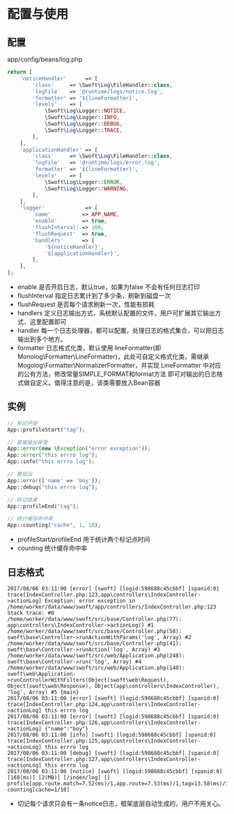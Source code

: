 # 配置与使用

## 配置
app/config/beans/log.php

```php
return [
    'noticeHandler'      => [
        'class'     => \Swoft\Log\FileHandler::class,
        'logFile'   => '@runtime/logs/notice.log',
        'formatter' => '${lineFormatter}',
        'levels'    => [
            \Swoft\Log\Logger::NOTICE,
            \Swoft\Log\Logger::INFO,
            \Swoft\Log\Logger::DEBUG,
            \Swoft\Log\Logger::TRACE,
        ],
    ],
    'applicationHandler' => [
        'class'     => \Swoft\Log\FileHandler::class,
        'logFile'   => '@runtime/logs/error.log',
        'formatter' => '${lineFormatter}',
        'levels'    => [
            \Swoft\Log\Logger::ERROR,
            \Swoft\Log\Logger::WARNING,
        ],
    ],
    'logger'             => [
        'name'          => APP_NAME,
        'enable'        => true,
        'flushInterval' => 100,
        'flushRequest'  => true,
        'handlers'      => [
            '${noticeHandler}',
            '${applicationHandler}',
        ],
    ],
];

```

- enable 是否开启日志，默认true，如果为false 不会有任何日志打印
- flushInterval 指定日志累计到了多少条，刷新到磁盘一次
- flushRequest 是否每个请求刷新一次，性能有损耗
- handlers 定义日志输出方式，系统默认配置的文件，用户可扩展其它输出方式，这里配置即可
- handler 每一个日志处理器，都可以配置，处理日志的格式集合，可以把日志输出到多个地方。
- formatter 日志格式化类，默认使用 lineFormatter(即 Monolog\Formatter\LineFormatter)，此处可自定义格式化类，需继承   
  Mogolog\Formatter\NormalizerFormatter，并实现 LineFormatter 中对应的公有方法，修改常量SIMPLE_FORMAT和format方法
  即可对输出的日志格式做自定义。值得注意的是，该类需要放入Bean容器

## 实例

```php
// 标记开始
App::profileStart("tag");

// 直接输出异常
App::error(new \Exception("error exception"));
App::error("this errro log");
App::info("this errro log");

// 数组出
App::error(['name' => 'boy']);
App::debug("this errro log");

// 标记结束
App::profileEnd("tag");

// 统计缓存命中率
App::counting("cache", 1, 10);

```

- profileStart/profileEnd 用于统计两个标记点时间
- counting 统计缓存命中率


## 日志格式

```
2017/08/06 03:11:00 [error] [swoft] [logid:598688c45cbbf] [spanid:0] trace[IndexController.php:123,app\controllers\IndexController->actionLog] Exception: error exception in /home/worker/data/www/swoft/app/controllers/IndexController.php:123 Stack trace: #0 /home/worker/data/www/swoft/src/base/Controller.php(77): app\controllers\IndexController->actionLog() #1 /home/worker/data/www/swoft/src/base/Controller.php(58): swoft\base\Controller->runActionWithParams('log', Array) #2 /home/worker/data/www/swoft/src/base/Controller.php(41): swoft\base\Controller->runAction('log', Array) #3 /home/worker/data/www/swoft/src/web/Application.php(248): swoft\base\Controller->run('log', Array) #4 /home/worker/data/www/swoft/src/web/Application.php(140): swoft\web\Application->runControllerWithFilters(Object(swoft\web\Request), Object(swoft\web\Response), Object(app\controllers\IndexController), 'log', Array) #5 {main}
2017/08/06 03:11:00 [error] [swoft] [logid:598688c45cbbf] [spanid:0] trace[IndexController.php:124,app\controllers\IndexController->actionLog] this errro log
2017/08/06 03:11:00 [error] [swoft] [logid:598688c45cbbf] [spanid:0] trace[IndexController.php:126,app\controllers\IndexController->actionLog] {"name":"boy"}
2017/08/06 03:11:00 [info] [swoft] [logid:598688c45cbbf] [spanid:0] trace[IndexController.php:125,app\controllers\IndexController->actionLog] this errro log
2017/08/06 03:11:00 [debug] [swoft] [logid:598688c45cbbf] [spanid:0] trace[IndexController.php:127,app\controllers\IndexController->actionLog] this errro log
2017/08/06 03:11:00 [notice] [swoft] [logid:598688c45cbbf] [spanid:0] [168(ms)] [2(MB)] [/index/log] [] profile[app.route.match=7.52(ms)/1,app.route=7.53(ms)/1,tag=13.58(ms)/1] counting[cache=1/10]
```

- 切记每个请求只会有一条notice日志，框架底层自动生成的，用户不用关心。
